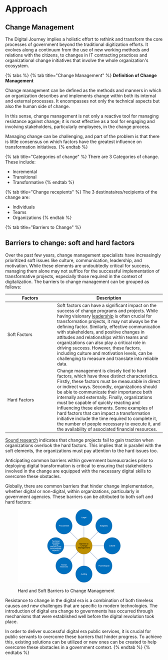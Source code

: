 # Approach

## Change Management

The Digital Journey implies a holistic effort to rethink and transform the core processes of government beyond the traditional digitization efforts. It evolves along a continuum from the use of new working methods and relations with the citizens, to changes in IT contracting practices and organizational change initiatives that involve the whole organization's ecosystem.&#x20;

{% tabs %}
{% tab title="Change Management" %}
**Definition of Change Management**

Change management can be defined as the methods and manners in which an organization describes and implements change within both its internal and external processes. It encompasses not only the technical aspects but also the human side of change.

In this sense, change management is not only a reactive tool for managing resistance against change; it is most effective as a tool for engaging and involving stakeholders, particularly employees, in the change process.

Managing change can be challenging, and part of the problem is that there is little consensus on which factors have the greatest influence on transformation initiatives.
{% endtab %}

{% tab title="Categories of change" %}
There are 3 Categories of change. These include:

* Incremental
* Transitional
* Transformative
{% endtab %}

{% tab title="Change recepients" %}
The 3 destinataires/recipients of the change are:

* Individuals
* Teams
* Organizations
{% endtab %}

{% tab title="Barriers to Change" %}
## Barriers to change: soft and hard factors

Over the past few years, change management specialists have increasingly prioritized soft issues like culture, communication, leadership, and motivation. While these elements are undoubtedly critical for success, managing them alone may not suffice for the successful implementation of transformative projects, especially those required in the context of digitalization. The barriers to change management can be grouped as follows:

<table><thead><tr><th width="145">Factors </th><th>Description</th></tr></thead><tbody><tr><td>Soft Factors</td><td>Soft factors can have a significant impact on the success of change programs and projects. While having visionary <a href="https://hbr.org/2020/11/how-to-develop-your-leadership-style">leadership</a> is often crucial for transformation projects, it may not always be the defining factor. Similarly, effective communication with stakeholders, and positive changes in attitudes and relationships within teams and organizations can also play a critical role in driving success. However, these factors, including culture and motivation levels, can be challenging to measure and translate into reliable data.</td></tr><tr><td>Hard Factors</td><td>Change management is closely tied to hard factors, which have three distinct characteristics. Firstly, these factors must be measurable in direct or indirect ways. Secondly, organizations should be able to communicate their importance both internally and externally. Finally, organizations must be capable of quickly reacting and influencing these elements. Some examples of hard factors that can impact a transformation initiative include the time required to complete it, the number of people necessary to execute it, and the availability of associated financial resources.</td></tr></tbody></table>

[Sound research](https://hbr.org/2005/10/the-hard-side-of-change-management) indicates that change projects fail to gain traction when organizations overlook the hard factors. This implies that in parallel with the soft elements, the organizations must pay attention to the hard issues too.

Anticipating common barriers within government bureaucracies prior to deploying digital transformation is critical to ensuring that stakeholders involved in the change are equipped with the necessary digital skills to overcome these obstacles.

Globally, there are common barriers that hinder change implementation, whether digital or non-digital, within organizations, particularly in government agencies. These barriers can be attributed to both soft and hard factors:

<figure><img src="../../.gitbook/assets/image (59).png" alt=""><figcaption><p>Hard and Soft Barriers to Change Management</p></figcaption></figure>

Resistance to change in the digital era is a combination of both timeless causes and new challenges that are specific to modern technologies. The introduction of digital era change to governments has occurred through mechanisms that were established well before the digital revolution took place.

In order to deliver successful digital era public services, it is crucial for public servants to overcome these barriers that hinder progress. To achieve this, existing solutions can be utilized or new ones can be created to help overcome these obstacles in a government context.&#x20;
{% endtab %}
{% endtabs %}
